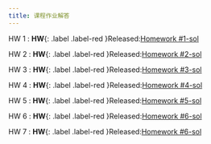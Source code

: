 ```yaml
---
title: 课程作业解答
---
```



HW 1
: **HW**{: .label .label-red }Released:[Homework #1-sol](https://basics.sjtu.edu.cn/~yangqizhe/pdf/dm2025s/homework/DM-hw1-answer.pdf)  

HW 2
: **HW**{: .label .label-red }Released:[Homework #2-sol](https://basics.sjtu.edu.cn/~yangqizhe/pdf/dm2025s/homework/DM-hw2-answer.pdf)  

HW 3
: **HW**{: .label .label-red }Released:[Homework #3-sol](https://basics.sjtu.edu.cn/~yangqizhe/pdf/dm2025s/homework/DM-hw3-answer.pdf)  

HW 4
: **HW**{: .label .label-red }Released:[Homework #4-sol](https://basics.sjtu.edu.cn/~yangqizhe/pdf/dm2025s/homework/DM-hw4-answer.pdf)  

HW 5
: **HW**{: .label .label-red }Released:[Homework #5-sol](https://basics.sjtu.edu.cn/~yangqizhe/pdf/dm2025s/homework/DM-hw5-answer.pdf)  

HW 6
: **HW**{: .label .label-red }Released:[Homework #6-sol](https://basics.sjtu.edu.cn/~yangqizhe/pdf/dm2025s/homework/DM-hw6-answer.pdf)  

HW 7
: **HW**{: .label .label-red }Released:[Homework #6-sol](https://basics.sjtu.edu.cn/~yangqizhe/pdf/dm2025s/homework/DM-hw7-answer.pdf)  